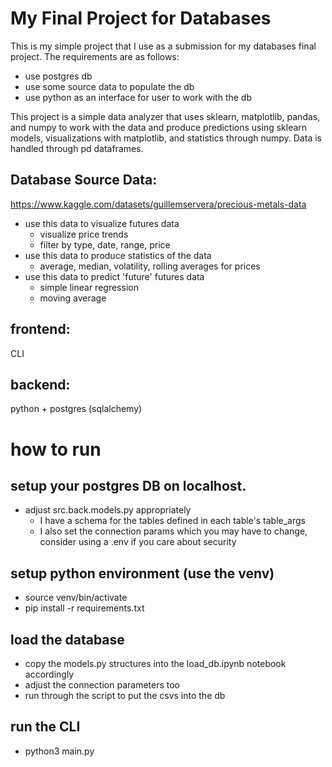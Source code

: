 
# My Final Project for Databases

This is my simple project that I use as a submission for my databases final project.
The requirements are as follows:
- use postgres db
- use some source data to populate the db
- use python as an interface for user to work with the db

This project is a simple data analyzer that uses sklearn, matplotlib, pandas, and numpy to work with the data and produce predictions using sklearn models, visualizations with matplotlib, and statistics through numpy. Data is handled through pd dataframes. 

## Database Source Data:

https://www.kaggle.com/datasets/guillemservera/precious-metals-data

- use this data to visualize futures data
    - visualize price trends
    - filter by type, date, range, price
- use this data to produce statistics of the data
    - average, median, volatility, rolling averages for prices
- use this data to predict 'future' futures data
    - simple linear regression
    - moving average

## frontend: 
CLI

## backend: 
python + postgres (sqlalchemy)

# how to run

## setup your postgres DB on localhost.

- adjust src.back.models.py appropriately 
    - I have a schema for the tables defined in each table's table_args
    - I also set the connection params which you may have to change, consider using a .env if you care about security

## setup python environment (use the venv)
- source venv/bin/activate
- pip install -r requirements.txt

## load the database 

- copy the models.py structures into the load_db.ipynb notebook accordingly
- adjust the connection parameters too
- run through the script to put the csvs into the db

## run the CLI
- python3 main.py